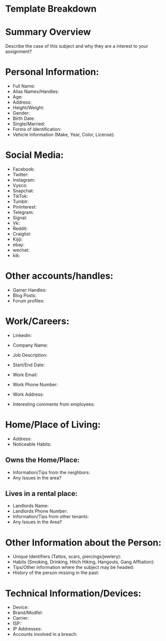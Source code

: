 # Template Breakdown 

# Summary Overview

Describe the case of this subject and why they are a interest to your assignment?

# Personal Information: 

- Full Name: 
- Alias Names/Handles: 
- Age:
- Address:
- Height/Weight:
- Gender: 
- Birth Date:
- Single/Married: 
- Forms of Identification: 
- Vehicle Information (Make, Year, Color, License): 

# Social Media: 

- Facebook:
- Twitter:
- Instagram:
- Vysco:
- Snapchat: 
- TikTok: 
- Tumblr:
- PinInterest:
- Telegram:
- Signal:
- Vk: 
- Reddit: 
- Craiglist: 
- Kijiji: 
- ebay:
- wechat:
- kik:

# Other accounts/handles: 
- Gamer Handles:
- Blog Posts: 
- Forum profiles:

# Work/Careers: 

- Linkedin:
- Company Name:
- Job Description:  
- Start/End Date: 
- Work Email: 
- Work Phone Number: 
- Work Address: 

- Interesting comments from employees: 

# Home/Place of Living: 
- Address: 
- Noticeable Habits: 

## Owns the Home/Place: 
- Information/Tips from the neighbors: 
- Any Issues in the area?

## Lives in a rental place: 

- Landlords Name: 
- Landlords Phone Number:
- Information/Tips from other tenants:
- Any Issues in the Area?

# Other Information about the Person: 
- Unique Identifiers (Tattos, scars, piercings/jewlery):
- Habits (Smoking, Drinking, Hitch Hiking, Hangouts, Gang Affliation):
- Tips/Other information where the subject may be headed: 
- History of the person missing in the past: 

# Technical Information/Devices: 
- Device: 
- Brand/Modfel: 
- Carrier: 
- ISP: 
- IP Addresses:
- Accounts involved in a breach:

